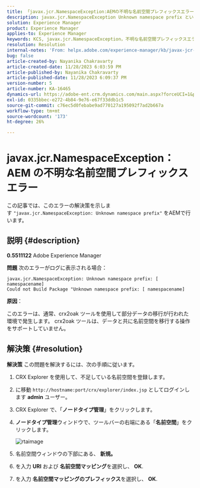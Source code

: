 ```yaml
---
title: 「javax.jcr.NamespaceException:AEMの不明な名前空間プレフィックスエラー」
description: javax.jcr.NamespaceException Unknown namespace prefix というエラーが発生したAEMの問題を解決する方法を説明します。
solution: Experience Manager
product: Experience Manager
applies-to: Experience Manager
keywords: KCS, javax.jcr.NamespaceException，不明な名前空間プレフィックスエラー，AEM, Adobe Experience Manager, トラブルシューティング
resolution: Resolution
internal-notes: 'From: helpx.adobe.com/experience-manager/kb/javax-jcr-NamespaceException-Unknown-namespace-prefix-error-in-AEM.html'
bug: false
article-created-by: Nayanika Chakravarty
article-created-date: 11/28/2023 6:03:59 PM
article-published-by: Nayanika Chakravarty
article-published-date: 11/28/2023 6:09:37 PM
version-number: 5
article-number: KA-16465
dynamics-url: https://adobe-ent.crm.dynamics.com/main.aspx?forceUCI=1&pagetype=entityrecord&etn=knowledgearticle&id=3a02fe7c-188e-ee11-8179-6045bd006b3d
exl-id: 0335bbec-e272-4b84-9e76-e67f33ddb1c5
source-git-commit: c76ec5d0febabe9ad770127a195092f7ad2b667a
workflow-type: tm+mt
source-wordcount: '173'
ht-degree: 26%

---
```


# javax.jcr.NamespaceException：AEM の不明な名前空間プレフィックスエラー


この記事では、このエラーの解決策を示します `"javax.jcr.NamespaceException: Unknown namespace prefix"` をAEMで行います。

## 説明 {#description}


<b>0.5511122</b>
Adobe Experience Manager

<b>問題</b>
次のエラーがログに表示される場合：


```
javax.jcr.NamespaceException: Unknown namespace prefix: [ namespacename] 
Could not Build Package "Unknown namespace prefix: [ namespacename]
```


<b>原因</b>：

このエラーは、通常、crx2oak ツールを使用して部分データの移行が行われた環境で発生します。
crx2oak ツールは、データと共に名前空間を移行する操作をサポートしていません。


## 解決策 {#resolution}


<b>解決策</b>
この問題を解決するには、次の手順に従います。

1. CRX Explorer を使用して、不足している名前空間を登録します。
2. に移動 `http://hostname:port/crx/explorer/index.jsp` としてログインします <b>admin</b> ユーザー。
3. CRX Explorer で、「<b>ノードタイプ管理</b>」をクリックします。
4. <b>ノードタイプ管理</b>ウィンドウで、ツールバーの右端にある「<b>名前空間</b>」をクリックします。

   ![rtaimage](https://helpx.adobe.com/content/dam/help/en/experience-manager/kb/javax-jcr-NamespaceException-Unknown-namespace-prefix-error-in-AEM/_jcr_content/main-pars/procedure/proc_par/step_2/step_par/image/rtaimage.png "rtaimage")


5. 名前空間ウィンドウの下部にある、 <b>新規。</b>
6. を入力 <b>URI</b> および <b>名前空間マッピング</b>を選択し、 <b>OK</b>.
7. を入力 <b>名前空間マッピングのプレフィックス</b>を選択し、 <b>OK</b>.

